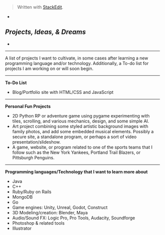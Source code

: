 
> Written with [StackEdit](https://stackedit.io/).

*

***Projects, Ideas, & Dreams***
-----------------------------

*


----------
A list of projects I want to cultivate, in some cases after learning a new programming language and/or technology.
Additionally, a To-do list for projects I am working on or will soon begin.


----------
**To-Do List**

 - Blog/Portfolio site with HTML/CSS and JavaScript


----------
**Personal Fun Projects**

 - 2D Python RP or adventure game using pygame experimenting with tiles, scrolling, and various mechanics, design, and some simple AI.
 - Art project combining some styled artistic background images with family photos, and add some embedded musical elements.  Possibly a secure site, a standalone program, or perhaps a sort of video presentation/slideshow.
 - A game, website, or program related to one of the sports teams that I follow such as the New York Yankees, Portland Trail Blazers, or Pittsburgh Penguins.


----------
**Programming languages/Technology that I want to learn more about**

 - Java
 - C++
 - Ruby/Ruby on Rails
 - MongoDB
 - Go
 - Game engines:  Unity, Unreal, Godot, Construct
 - 3D Modeling/creation:  Blender, Maya
 - Audio/Sound FX:  Logic Pro, Pro Tools, Audacity, Soundforge
 - Photoshop & related tools
 - Illustrator
